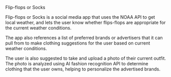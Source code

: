 Flip-flops or Socks

Flip-flops or Socks is a social media app that uses the NOAA API to get local weather, and lets the user know whether flips-flops are appropriate for the current weather conditions.

The app also references a list of preferred brands or advertisers that it can pull from to make clothing suggestions for the user based on current weather conditions.

The user is also suggested to take and upload a photo of their current outfit.  The photo is analyzed using AI fashion recognition API to determine clothing that the user owns, helping to personalize the advertised brands.
